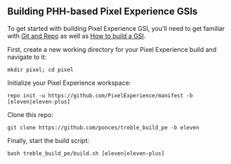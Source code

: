 
## Building PHH-based Pixel Experience GSIs ##

To get started with building Pixel Experience GSI, you'll need to get familiar with [Git and Repo](https://source.android.com/source/using-repo.html) as well as [How to build a GSI](https://github.com/phhusson/treble_experimentations/wiki/How-to-build-a-GSI%3F).

First, create a new working directory for your Pixel Experience build and navigate to it:

    mkdir pixel; cd pixel

Initialize your Pixel Experience workspace:

    repo init -u https://github.com/PixelExperience/manifest -b [eleven|eleven-plus]

Clone this repo:

    git clone https://github.com/ponces/treble_build_pe -b eleven

Finally, start the build script:

    bash treble_build_pe/build.sh [eleven|eleven-plus]
